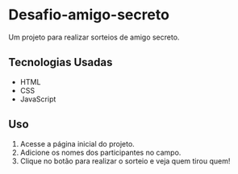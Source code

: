 ﻿# Desafio-amigo-secreto
 Um projeto para realizar sorteios de amigo secreto.
 ## Tecnologias Usadas
- HTML
- CSS
- JavaScript
 ## Uso
1. Acesse a página inicial do projeto.
2. Adicione os nomes dos participantes no campo.
3. Clique no botão para realizar o sorteio e veja quem tirou quem!
